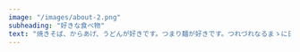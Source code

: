 ```yaml
---
image: "/images/about-2.png"
subheading: "好きな食べ物"
text: "焼きそば、からあげ、うどんが好きです。つまり麺が好きです。つれづれなるまゝに日暮らし硯にむかひて心にうつりゆくよしなし事をそこはかとなく書きつくれば、あやしうこそものぐるほしけれ。"
---
```

